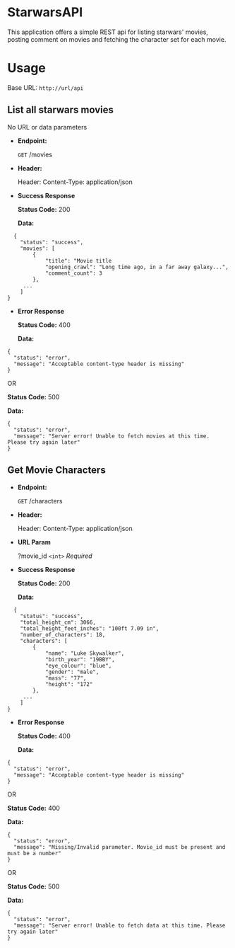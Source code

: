 # StarwarsAPI
This application offers a simple REST api for listing starwars' movies, posting comment on movies 
and fetching the character set for each movie.

# Usage
Base URL: `http://url/api`

## List all starwars movies

No URL or data parameters

* **Endpoint:**

  `GET` /movies
  
* **Header:**  

  Header: Content-Type: application/json
  
* **Success Response**

  **Status Code:** 200
  
  **Data:**
```
  {
    "status": "success",
    "movies": [
        {
            "title": "Movie title
            "opening_crawl": "Long time ago, in a far away galaxy...",
            "comment_count": 3
        },
     ...
    ]
}    
```

* **Error Response**

  **Status Code:** 400
  
  **Data:**
```
{
  "status": "error",
  "message": "Acceptable content-type header is missing"
}
```
OR

  **Status Code:** 500
  
  **Data:**
  
```
{
  "status": "error",
  "message": "Server error! Unable to fetch movies at this time. Please try again later"
}
```


## Get Movie Characters

* **Endpoint:**

  `GET` /characters
  
* **Header:**  

  Header: Content-Type: application/json
  
* **URL Param**

  ?movie_id `<int>`  *Required*
  
* **Success Response**

  **Status Code:** 200
  
  **Data:**
```
  {
    "status": "success",
    "total_height_cm": 3066,
    "total_height_feet_inches": "100ft 7.09 in",
    "number_of_characters": 18,
    "characters": [
        {
            "name": "Luke Skywalker",
            "birth_year": "19BBY",
            "eye_colour": "blue",
            "gender": "male",
            "mass": "77",
            "height": "172"
        },
     ...
    ]
}    
```

* **Error Response**

  **Status Code:** 400
  
  **Data:**
```
{
  "status": "error",
  "message": "Acceptable content-type header is missing"
}
```
OR

  **Status Code:** 400
  
  **Data:**
  
```
{
  "status": "error",
  "message": "Missing/Invalid parameter. Movie_id must be present and must be a number"
}
```
OR

  **Status Code:** 500
  
  **Data:**
  
```
{
  "status": "error",
  "message": "Server error! Unable to fetch data at this time. Please try again later"
}
```

  




